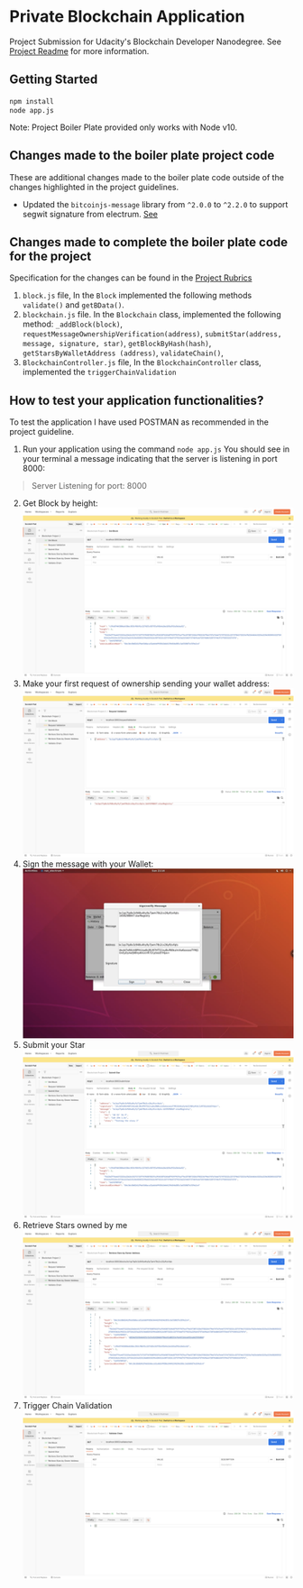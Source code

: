 # Private Blockchain Application

Project Submission for Udacity's Blockchain Developer Nanodegree. See [Project Readme](./Project-ReadMe.md) for more information.

## Getting Started

```
npm install
node app.js
```
Note: Project Boiler Plate provided only works with Node v10.

## Changes made to the boiler plate project code 
These are additional changes made to the boiler plate code outside of the changes highlighted in the project guidelines.

- Updated the `bitcoinjs-message` library from `^2.0.0` to `^2.2.0` to support segwit signature from electrum. [See](https://github.com/bitcoinjs/bitcoinjs-message#about-electrum-segwit-signature-support)


## Changes made to complete the boiler plate code for the project

Specification for the changes can be found in the [Project Rubrics](https://review.udacity.com/#!/rubrics/2546/view)

1. `block.js` file, In the `Block` implemented the following methods `validate()` and `getBData()`.
2. `blockchain.js` file. In the `Blockchain` class, implemented the following method:
    `_addBlock(block)`, 
    `requestMessageOwnershipVerification(address)`,
    `submitStar(address, message, signature, star)`,
    `getBlockByHash(hash)`,
    `getStarsByWalletAddress (address)`,
    `validateChain()`,
3. `BlockchainController.js` file, In the `BlockchainController` class, implemented the `triggerChainValidation`


## How to test your application functionalities?

To test the application I have used POSTMAN as recommended in the project guideline.

1. Run your application using the command `node app.js`
You should see in your terminal a message indicating that the server is listening in port 8000:
> Server Listening for port: 8000

2. Get Block by height:
    ![Request: http://localhost:8000/block/height/0 ](screenshots/get-block-by-height.png)
3. Make your first request of ownership sending your wallet address:
    ![Request: http://localhost:8000/requestValidation ](screenshots/request-validation-message.png)
4. Sign the message with your Wallet:
    ![Use the Wallet to sign a message](screenshots/sign-message.png)
5. Submit your Star
     ![Request: http://localhost:8000/submitstar](screenshots/submit-star.png)
6. Retrieve Stars owned by me
    ![Request: http://localhost:8000/blocks/<WALLET_ADDRESS>](screenshots/get-star-by-owner-wallet.png)
6. Trigger Chain Validation
    ![Request: http://localhost:8000/validatechain>](screenshots/trigger-chain-validation.png)